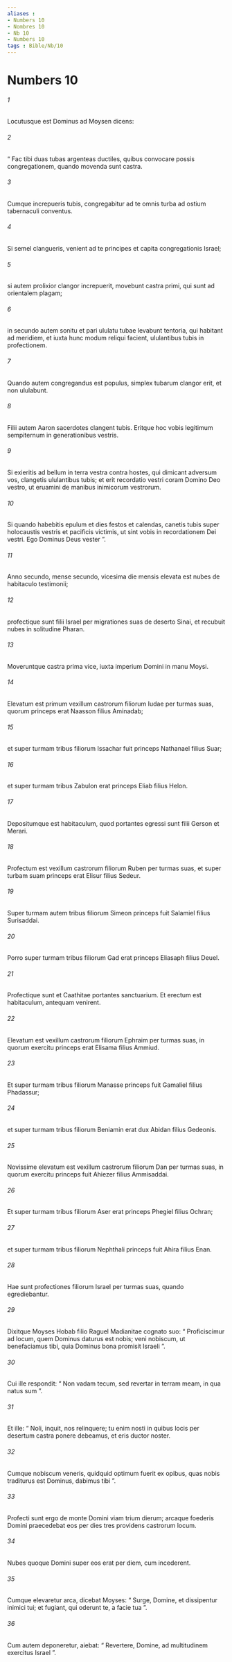 ```yaml
---
aliases : 
- Numbers 10
- Nombres 10
- Nb 10
- Numbers 10
tags : Bible/Nb/10
---
```


# Numbers 10

###### 1
Locutusque est Dominus ad Moysen dicens: 
###### 2
“ Fac tibi duas tubas argenteas ductiles, quibus convocare possis congregationem, quando movenda sunt castra. 
###### 3
Cumque increpueris tubis, congregabitur ad te omnis turba ad ostium tabernaculi conventus. 
###### 4
Si semel clangueris, venient ad te principes et capita congregationis Israel; 
###### 5
si autem prolixior clangor increpuerit, movebunt castra primi, qui sunt ad orientalem plagam; 
###### 6
in secundo autem sonitu et pari ululatu tubae levabunt tentoria, qui habitant ad meridiem, et iuxta hunc modum reliqui facient, ululantibus tubis in profectionem. 
###### 7
Quando autem congregandus est populus, simplex tubarum clangor erit, et non ululabunt. 
###### 8
Filii autem Aaron sacerdotes clangent tubis. Eritque hoc vobis legitimum sempiternum in generationibus vestris. 
###### 9
Si exieritis ad bellum in terra vestra contra hostes, qui dimicant adversum vos, clangetis ululantibus tubis; et erit recordatio vestri coram Domino Deo vestro, ut eruamini de manibus inimicorum vestrorum. 
###### 10
Si quando habebitis epulum et dies festos et calendas, canetis tubis super holocaustis vestris et pacificis victimis, ut sint vobis in recordationem Dei vestri. Ego Dominus Deus vester ”.
###### 11
Anno secundo, mense secundo, vicesima die mensis elevata est nubes de habitaculo testimonii; 
###### 12
profectique sunt filii Israel per migrationes suas de deserto Sinai, et recubuit nubes in solitudine Pharan.
###### 13
Moveruntque castra prima vice, iuxta imperium Domini in manu Moysi. 
###### 14
Elevatum est primum vexillum castrorum filiorum Iudae per turmas suas, quorum princeps erat Naasson filius Aminadab; 
###### 15
et super turmam tribus filiorum Issachar fuit princeps Nathanael filius Suar; 
###### 16
et super turmam tribus Zabulon erat princeps Eliab filius Helon.
###### 17
Depositumque est habitaculum, quod portantes egressi sunt filii Gerson et Merari.
###### 18
Profectum est vexillum castrorum filiorum Ruben per turmas suas, et super turbam suam princeps erat Elisur filius Sedeur. 
###### 19
Super turmam autem tribus filiorum Simeon princeps fuit Salamiel filius Surisaddai. 
###### 20
Porro super turmam tribus filiorum Gad erat princeps Eliasaph filius Deuel.
###### 21
Profectique sunt et Caathitae portantes sanctuarium. Et erectum est habitaculum, antequam venirent.
###### 22
Elevatum est vexillum castrorum filiorum Ephraim per turmas suas, in quorum exercitu princeps erat Elisama filius Ammiud. 
###### 23
Et super turmam tribus filiorum Manasse princeps fuit Gamaliel filius Phadassur; 
###### 24
et super turmam tribus filiorum Beniamin erat dux Abidan filius Gedeonis.
###### 25
Novissime elevatum est vexillum castrorum filiorum Dan per turmas suas, in quorum exercitu princeps fuit Ahiezer filius Ammisaddai. 
###### 26
Et super turmam tribus filiorum Aser erat princeps Phegiel filius Ochran; 
###### 27
et super turmam tribus filiorum Nephthali princeps fuit Ahira filius Enan.
###### 28
Hae sunt profectiones filiorum Israel per turmas suas, quando egrediebantur.
###### 29
Dixitque Moyses Hobab filio Raguel Madianitae cognato suo: “ Proficiscimur ad locum, quem Dominus daturus est nobis; veni nobiscum, ut benefaciamus tibi, quia Dominus bona promisit Israeli ”. 
###### 30
Cui ille respondit: “ Non vadam tecum, sed revertar in terram meam, in qua natus sum ”. 
###### 31
Et ille: “ Noli, inquit, nos relinquere; tu enim nosti in quibus locis per desertum castra ponere debeamus, et eris ductor noster. 
###### 32
Cumque nobiscum veneris, quidquid optimum fuerit ex opibus, quas nobis traditurus est Dominus, dabimus tibi ”.
###### 33
Profecti sunt ergo de monte Domini viam trium dierum; arcaque foederis Domini praecedebat eos per dies tres providens castrorum locum. 
###### 34
Nubes quoque Domini super eos erat per diem, cum incederent. 
###### 35
Cumque elevaretur arca, dicebat Moyses: “ Surge, Domine, et dissipentur inimici tui; et fugiant, qui oderunt te, a facie tua ”. 
###### 36
Cum autem deponeretur, aiebat: “ Revertere, Domine, ad multitudinem exercitus Israel ”.
